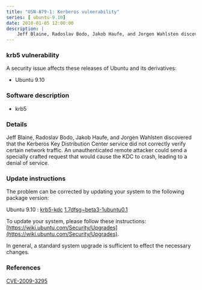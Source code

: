 ```yaml
---
title: "USN-879-1: Kerberos vulnerability"
series: [ ubuntu-9.10]
date: 2010-01-05 12:00:00
description: |
    Jeff Blaine, Radoslav Bodo, Jakob Haufe, and Jorgen Wahlsten discovered that the Kerberos Key Distribution Center service did not correctly verify certain network traffic.  An unauthenticated remote attacker could send a specially crafted request that would cause the KDC to crash, leading to a denial of service. 
--- 
```

 
 


### krb5 vulnerability

A security issue affects these releases of Ubuntu and its derivatives:

* Ubuntu 9.10

### Software description

* krb5 

### Details

Jeff Blaine, Radoslav Bodo, Jakob Haufe, and Jorgen Wahlsten discovered that the Kerberos Key Distribution Center service did not correctly verify certain network traffic. An unauthenticated remote attacker could send a specially crafted request that would cause the KDC to crash, leading to a denial of service. 

### Update instructions

The problem can be corrected by updating your system to the following package version:

Ubuntu 9.10
 : [krb5-kdc](https://launchpad.net/ubuntu/+source/krb5) <span> [1.7dfsg~beta3-1ubuntu0.1](https://launchpad.net/ubuntu/+source/krb5/1.7dfsg~beta3-1ubuntu0.1) </span> 

To update your system, please follow these instructions: [https://wiki.ubuntu.com/Security/Upgrades](https://wiki.ubuntu.com/Security/Upgrades).

In general, a standard system upgrade is sufficient to effect the necessary changes. 

### References

 
 [CVE-2009-3295](http://people.ubuntu.com/~ubuntu-security/cve/CVE-2009-3295)
 

